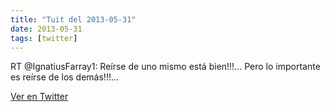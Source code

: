 ```yaml
---
title: "Tuit del 2013-05-31"
date: 2013-05-31
tags: [twitter]
---
```


RT @IgnatiusFarray1: Reírse de uno mismo está bien!!!... Pero lo importante es reírse de los demás!!!...



[Ver en Twitter](https://twitter.com/i/web/status/340488559792361472)
